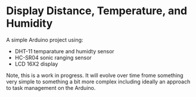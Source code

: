 # Display Distance, Temperature, and Humidity

A simple Arduino project using:
- DHT-11 temparature and humidty sensor
- HC-SR04 sonic ranging sensor
- LCD 16X2 display

Note, this is a work in progress.  It will evolve over time frome something very simple to something a bit more complex including ideally an approach to task management on the Arduino.